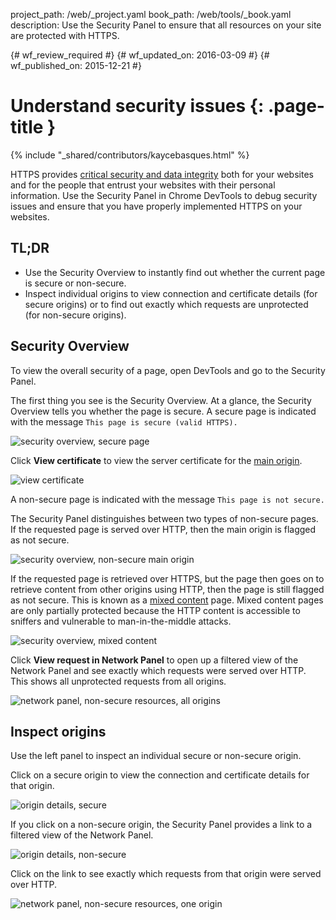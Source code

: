 project_path: /web/_project.yaml
book_path: /web/tools/_book.yaml
description: Use the Security Panel to ensure that all resources on your  site are protected with HTTPS.

{# wf_review_required #}
{# wf_updated_on: 2016-03-09 #}
{# wf_published_on: 2015-12-21 #}

# Understand security issues {: .page-title }

{% include "_shared/contributors/kaycebasques.html" %}

HTTPS provides [critical security and data integrity][why-https] 
both for your websites and for the people that entrust your websites 
with their personal information. Use the Security Panel in Chrome DevTools 
to debug security issues and ensure that you have properly implemented 
HTTPS on your websites.


## TL;DR
- Use the Security Overview to instantly find out whether the current page is secure or non-secure.
- Inspect individual origins to view connection and certificate details (for secure origins) or to find out exactly which requests are unprotected (for non-secure origins).


## Security Overview

To view the overall security of a page, open DevTools and go to the 
Security Panel. 

The first thing you see is the Security Overview. At a glance, the 
Security Overview tells you whether the page is secure. A secure page is 
indicated with the message `This page is secure (valid HTTPS).`

![security overview, secure page](/web/tools/chrome-devtools/debug/security/images/overview-secure.png)

Click **View certificate** to view the server certificate for the 
[main origin][same-origin-policy]. 

![view certificate](/web/tools/chrome-devtools/debug/security/images/view-certificate.png)

A non-secure page is indicated with the message `This page is not secure.`

The Security Panel distinguishes between two types of non-secure pages. 
If the requested page is served over HTTP, then the main origin is flagged as 
not secure. 

![security overview, non-secure main origin](/web/tools/chrome-devtools/debug/security/images/overview-non-secure.png)

If the requested page is retrieved over HTTPS, but the page then goes on 
to retrieve content from other origins using HTTP, then the page is still 
flagged as not secure. This is known as a [mixed content][mixed-content] 
page. Mixed content pages are only partially protected because the HTTP 
content is accessible to sniffers and vulnerable to man-in-the-middle attacks. 

![security overview, mixed content](/web/tools/chrome-devtools/debug/security/images/overview-mixed.png)

Click **View request in Network Panel** to open up a filtered view of the 
Network Panel and see exactly which requests were served over HTTP. This shows 
all unprotected requests from all origins. 

![network panel, non-secure resources, all origins](/web/tools/chrome-devtools/debug/security/images/network-all.png)

## Inspect origins

Use the left panel to inspect an individual secure or non-secure origin. 

Click on a secure origin to view the connection and certificate details for 
that origin.

![origin details, secure](/web/tools/chrome-devtools/debug/security/images/origin-detail-secure.png)

If you click on a non-secure origin, the Security Panel provides a link to a filtered view of the Network Panel. 

![origin details, non-secure](/web/tools/chrome-devtools/debug/security/images/origin-detail-non-secure.png)

Click on the link to see exactly which requests from that origin were 
served over HTTP. 

![network panel, non-secure resources, one origin](/web/tools/chrome-devtools/debug/security/images/network-one.png)





[mixed-content]: https://developers.google.com/web/fundamentals/security/prevent-mixed-content/what-is-mixed-content
[same-origin-policy]: https://en.wikipedia.org/wiki/Same-origin_policy
[why-https]: https://developers.google.com/web/fundamentals/security/encrypt-in-transit/why-https
